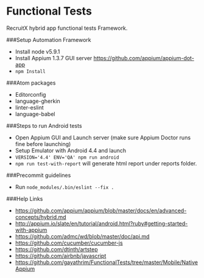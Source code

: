 # Functional Tests

RecruitX hybrid app functional tests Framework.

###Setup Automation Framework
- Install node v5.9.1
- Install Appium 1.3.7 GUI server https://github.com/appium/appium-dot-app
- `npm Install`

###Atom packages
- Editorconfig
- language-gherkin
- linter-eslint
- language-babel

###Steps to run Android tests
- Open Appium GUI and Launch server (make sure Appium Doctor runs fine before launching)
- Setup Emulator with Android 4.4 and launch
- `VERSION='4.4' ENV='QA' npm run android`
- `npm run test-with-report` will generate html report under reports folder.

###Precommit guidelines
- Run `node_modules/.bin/eslint --fix .`

###Help Links
- https://github.com/appium/appium/blob/master/docs/en/advanced-concepts/hybrid.md
- http://appium.io/slate/en/tutorial/android.html?ruby#getting-started-with-appium
- https://github.com/admc/wd/blob/master/doc/api.md
- https://github.com/cucumber/cucumber-js
- https://github.com/dtinth/artstep
- https://github.com/airbnb/javascript
- https://github.com/gayathrim/FunctionalTests/tree/master/Mobile/NativeAppium
